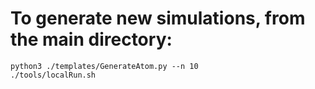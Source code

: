 # To generate new simulations, from the main directory:
```
python3 ./templates/GenerateAtom.py --n 10
./tools/localRun.sh
```
